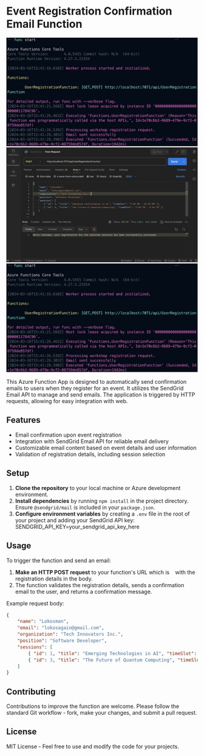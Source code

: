 # Event Registration Confirmation Email Function
![Starting the app](public/images/Screenshot2.png)
![Endpoint via postman](public/images/Screenshot1.png)
![Receiving the email](public/images/Screenshot2.png)

This Azure Function App is designed to automatically send confirmation emails to users when they register for an event. It utilizes the SendGrid Email API to manage and send emails. The application is triggered by HTTP requests, allowing for easy integration with web.

## Features

- Email confirmation upon event registration
- Integration with SendGrid Email API for reliable email delivery
- Customizable email content based on event details and user information
- Validation of registration details, including session selection

## Setup

1. **Clone the repository** to your local machine or Azure development environment.
2. **Install dependencies** by running `npm install` in the project directory. Ensure `@sendgrid/mail` is included in your `package.json`.
3. **Configure environment variables** by creating a `.env` file in the root of your project and adding your SendGrid API key: SENDGRID_API_KEY=your_sendgrid_api_key_here

## Usage

To trigger the function and send an email:

1. **Make an HTTP POST request** to your function's URL which is ``` ``` with the registration details in the body.
2. The function validates the registration details, sends a confirmation email to the user, and returns a confirmation message.

Example request body:

```json
{
    "name": "Lokosman",
    "email": "lokosagain@gmail.com",
    "organization": "Tech Innovators Inc.",
    "position": "Software Developer",
    "sessions": [
        { "id": 1, "title": "Emerging Technologies in AI", "timeSlot": "9:00 AM - 10:30 AM" },
        { "id": 3, "title": "The Future of Quantum Computing", "timeSlot": "2:00 PM - 3:30 PM" }
    ]
}
```

## Contributing

Contributions to improve the function are welcome. Please follow the standard Git workflow - fork, make your changes, and submit a pull request.

## License

MIT License - Feel free to use and modify the code for your projects.